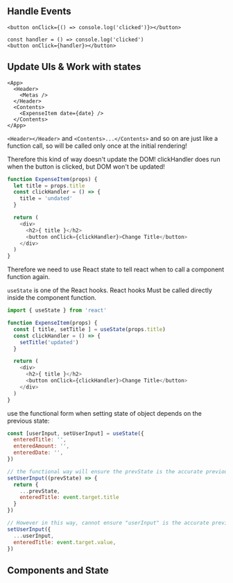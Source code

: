 ## Handle Events
```JSX
<button onClick={() => console.log('clicked')}></button>

const handler = () => console.log('clicked')
<button onClick={handler}></button>
```


## Update UIs & Work with states
```JSX
<App>
  <Header>
    <Metas />
  </Header>
  <Contents>
    <ExpenseItem date={date} />
  </Contents>
</App>
```
`<Header></Header>` and `<Contents>...</Contents>` and so on are just like a function call, so will be called only once at the initial rendering!


Therefore this kind of way doesn't update the DOM!
clickHandler does run when the button is clicked, but DOM won't be updated!
```js
function ExpenseItem(props) {
  let title = props.title
  const clickHandler = () => {
    title = 'undated'
  }

  return (
    <div>
      <h2>{ title }</h2>
      <button onClick={clickHandler}>Change Title</button>
    </div>
  )
}
```

Therefore we need to use React state to tell react when to call a component function again.

`useState` is one of the React hooks. React hooks Must be called directly inside the component function.

```js
import { useState } from 'react'

function ExpenseItem(props) {
  const [ title, setTitle ] = useState(props.title)
  const clickHandler = () => {
    setTitle('updated')
  }

  return (
    <div>
      <h2>{ title }</h2>
      <button onClick={clickHandler}>Change Title</button>
    </div>
  )
}
```

use the functional form when setting state of object depends on the previous state:
```js
const [userInput, setUserInput] = useState({
  enteredTitle: '',
  enteredAmount: '',
  enteredDate: '',
})

// the functional way will ensure the prevState is the accurate previous state
setUserInput((prevState) => {
  return {
    ...prevState,
    enteredTitle: event.target.title
  }
})

// However in this way, cannot ensure "userInput" is the accurate previous state
setUserInput({
  ...userInput,
  enteredTitle: event.target.value,
})
```

## Components and State